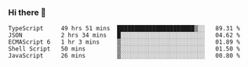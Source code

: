### Hi there 👋

<!--START_SECTION:waka-->
```text
TypeScript     49 hrs 51 mins  ██████████████████████▒░░   89.31 % 
JSON           2 hrs 34 mins   █░░░░░░░░░░░░░░░░░░░░░░░░   04.62 % 
ECMAScript 6   1 hr 3 mins     ▒░░░░░░░░░░░░░░░░░░░░░░░░   01.89 % 
Shell Script   50 mins         ▒░░░░░░░░░░░░░░░░░░░░░░░░   01.50 % 
JavaScript     26 mins         ▒░░░░░░░░░░░░░░░░░░░░░░░░   00.80 % 
```
<!--END_SECTION:waka-->

<!--
**arlenxuzj/arlenxuzj** is a ✨ _special_ ✨ repository because its `README.md` (this file) appears on your GitHub profile.

Here are some ideas to get you started:

- 🔭 I’m currently working on ...
- 🌱 I’m currently learning ...
- 👯 I’m looking to collaborate on ...
- 🤔 I’m looking for help with ...
- 💬 Ask me about ...
- 📫 How to reach me: ...
- 😄 Pronouns: ...
- ⚡ Fun fact: ...
-->
